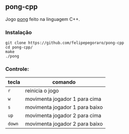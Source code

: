 ## pong-cpp
Jogo [pong](https://en.wikipedia.org/wiki/Pong) feito na linguagem C++.

### Instalação
```
git clone https://github.com/felipepegoraro/pong-cpp
cd pong-cpp/
make
./pong
```

### Controle:
| tecla | comando |
|-----|------------------------------------|
| `r` | reinicia o jogo                    |
| `w` | movimenta jogador 1 para cima      | 
| `s` | movimenta jogador 1 para baixo     |
|`up` | movimenta jogador 2 para cima      |
|`down`| movimenta jogador 2 para baixo    |
